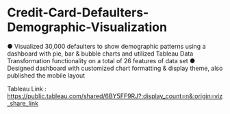 # Credit-Card-Defaulters-Demographic-Visualization
●	Visualized 30,000 defaulters to show demographic patterns using a dashboard with pie, bar & bubble charts and utilized Tableau Data Transformation functionality on a total of 26 features of data set
●	Designed dashboard with customized chart formatting & display theme, also published the mobile layout

Tableau Link : https://public.tableau.com/shared/6BY5FF9RJ?:display_count=n&:origin=viz_share_link
